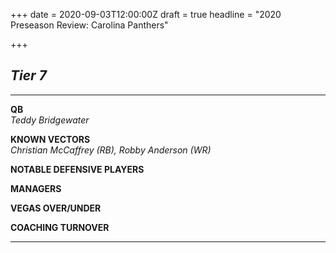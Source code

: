 +++
date = 2020-09-03T12:00:00Z
draft = true
headline = "2020 Preseason Review: Carolina Panthers"

+++
## _Tier 7_

***

**QB**  
_Teddy Bridgewater_

**KNOWN VECTORS**  
_Christian McCaffrey (RB), Robby Anderson (WR)_

**NOTABLE DEFENSIVE PLAYERS**

**MANAGERS**

**VEGAS OVER/UNDER**

**COACHING TURNOVER**

***